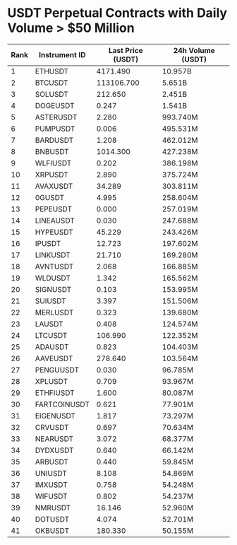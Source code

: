 # USDT Perpetual Contracts with Daily Volume > $50 Million

| Rank | Instrument ID | Last Price (USDT) | 24h Volume (USDT) |
|------|---------------|-------------------|-------------------|
| 1 | ETHUSDT | 4171.490 | 10.957B |
| 2 | BTCUSDT | 113106.700 | 5.651B |
| 3 | SOLUSDT | 212.650 | 2.451B |
| 4 | DOGEUSDT | 0.247 | 1.541B |
| 5 | ASTERUSDT | 2.280 | 993.740M |
| 6 | PUMPUSDT | 0.006 | 495.531M |
| 7 | BARDUSDT | 1.208 | 462.012M |
| 8 | BNBUSDT | 1014.300 | 427.238M |
| 9 | WLFIUSDT | 0.202 | 386.198M |
| 10 | XRPUSDT | 2.890 | 375.724M |
| 11 | AVAXUSDT | 34.289 | 303.811M |
| 12 | 0GUSDT | 4.995 | 258.604M |
| 13 | PEPEUSDT | 0.000 | 257.019M |
| 14 | LINEAUSDT | 0.030 | 247.688M |
| 15 | HYPEUSDT | 45.229 | 243.426M |
| 16 | IPUSDT | 12.723 | 197.602M |
| 17 | LINKUSDT | 21.710 | 169.280M |
| 18 | AVNTUSDT | 2.068 | 166.885M |
| 19 | WLDUSDT | 1.342 | 165.562M |
| 20 | SIGNUSDT | 0.103 | 153.995M |
| 21 | SUIUSDT | 3.397 | 151.506M |
| 22 | MERLUSDT | 0.323 | 139.680M |
| 23 | LAUSDT | 0.408 | 124.574M |
| 24 | LTCUSDT | 106.990 | 122.352M |
| 25 | ADAUSDT | 0.823 | 104.403M |
| 26 | AAVEUSDT | 278.640 | 103.564M |
| 27 | PENGUUSDT | 0.030 | 96.785M |
| 28 | XPLUSDT | 0.709 | 93.967M |
| 29 | ETHFIUSDT | 1.600 | 80.087M |
| 30 | FARTCOINUSDT | 0.621 | 77.901M |
| 31 | EIGENUSDT | 1.817 | 73.297M |
| 32 | CRVUSDT | 0.697 | 70.634M |
| 33 | NEARUSDT | 3.072 | 68.377M |
| 34 | DYDXUSDT | 0.640 | 66.142M |
| 35 | ARBUSDT | 0.440 | 59.845M |
| 36 | UNIUSDT | 8.108 | 54.869M |
| 37 | IMXUSDT | 0.758 | 54.248M |
| 38 | WIFUSDT | 0.802 | 54.237M |
| 39 | NMRUSDT | 16.146 | 52.960M |
| 40 | DOTUSDT | 4.074 | 52.701M |
| 41 | OKBUSDT | 180.330 | 50.155M |
